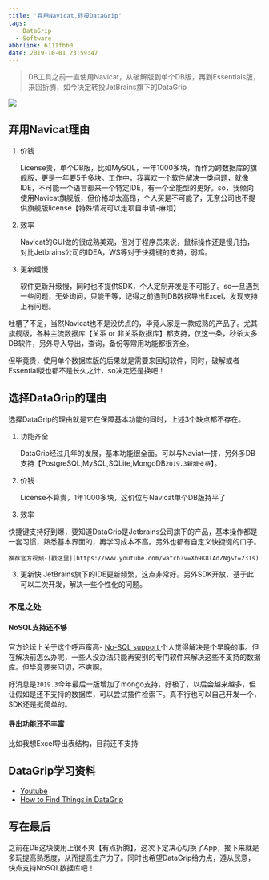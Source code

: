 ```yaml
---
title: '弃用Navicat,转投DataGrip'
tags:
  - DataGrip
  - Software
abbrlink: 6111fbb0
date: 2019-10-01 23:59:47
---
```


> DB工具之前一直使用Navicat，从破解版到单个DB版，再到Essentials版，来回折腾，如今决定转投JetBrains旗下的DataGrip

![](http://static.1991421.cn/2019-10-02-014747.jpg)

## 弃用Navicat理由

1. 价钱
	
	License贵，单个DB版，比如MySQL，一年1000多块，而作为跨数据库的旗舰版，更是一年要5千多块。工作中，我喜欢一个软件解决一类问题，就像IDE，不可能一个语言都来一个特定IDE，有一个全能型的更好。so，我倾向使用Navicat旗舰版，但价格却太高昂，个人买是不可能了，无奈公司也不提供旗舰版license【特殊情况可以走项目申请-麻烦】
2. 效率

	Navicat的GUI做的很成熟美观，但对于程序员来说，鼠标操作还是慢几拍，对比Jetbrains公司的IDEA，WS等对于快捷键的支持，弱鸡。
	
3. 更新缓慢
	
	软件更新升级慢，同时也不提供SDK，个人定制开发是不可能了。so一旦遇到一些问题，无处询问，只能干等，记得之前遇到DB数据导出Excel，发现支持上有问题。

吐槽了不足，当然Navicat也不是没优点的，毕竟人家是一款成熟的产品了。尤其旗舰版，各种主流数据库【关系 or 非关系数据库】都支持，仅这一条，秒杀大多DB软件，另外导入导出，查询，备份等常用功能都很齐全。

但毕竟贵，使用单个数据库版的后果就是需要来回切软件，同时，破解或者Essential版也都不是长久之计，so决定还是换吧！

## 选择DataGrip的理由

选择DataGrip的理由就是它在保障基本功能的同时，上述3个缺点都不存在。

1. 功能齐全

	DataGrip经过几年的发展，基本功能很全面。可以与Naviat一拼，另外多DB支持【PostgreSQL,MySQL,SQLite,MongoDB`2019.3新增支持`】。
	
1. 价钱

	License不算贵，1年1000多块，这价位与Navicat单个DB版持平了
2. 效率

 快捷键支持好到爆，要知道DataGrip是Jetbrains公司旗下的产品，基本操作都是一套习惯，熟悉基本界面的，再学习成本不高。另外也都有自定义快捷键的口子。
	
	推荐官方视频-[戳这里](https://www.youtube.com/watch?v=Xb9K8IAdZNg&t=231s)
	
3. 更新快
	JetBrains旗下的IDE更新频繁，这点非常好。另外SDK开放，基于此可以二次开发，解决一些个性化的问题。
	
### 不足之处

#### NoSQL支持还不够
官方论坛上关于这个呼声蛮高- [No-SQL support
](https://youtrack.jetbrains.com/issue/DBE-41?_ga=2.263967756.1891671747.1569902179-110805512.1543747110)
个人觉得解决是个早晚的事。但在解决前怎么办呢，一些人没办法只能再安别的专门软件来解决这些不支持的数据库。但毕竟要来回切，不爽啊。

好消息是`2019.3`今年最后一版增加了mongo支持，好极了，以后会越来越多，但让假如是还不支持的数据库，可以尝试插件检索下。真不行也可以自己开发一个，SDK还是挺简单的。

#### 导出功能还不丰富

比如我想Excel导出表结构，目前还不支持

## DataGrip学习资料
- [Youtube](https://www.youtube.com/watch?v=Xb9K8IAdZNg)
- [How to Find Things in DataGrip](https://blog.jetbrains.com/datagrip/2017/04/20/how-to-find-things-in-datagrip/)

## 写在最后
之前在DB这块使用上很不爽【有点折腾】，这次下定决心切换了App，接下来就是多玩提高熟悉度，从而提高生产力了。同时也希望DataGrip给力点，遵从民意，快点支持NoSQL数据库吧！

